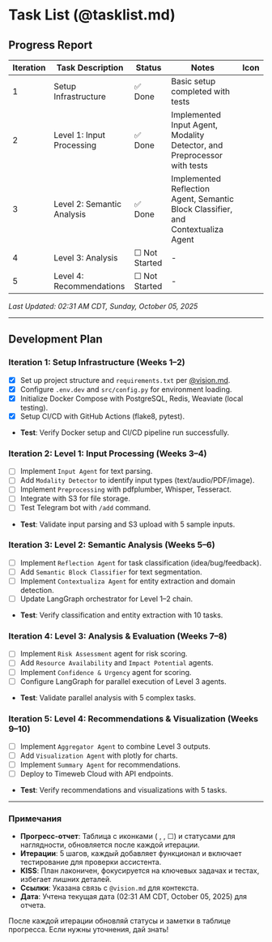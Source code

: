 

# Task List (@tasklist.md)

## Progress Report
| Iteration | Task Description         | Status   | Notes                     | Icon    |
|-----------|--------------------------|----------|---------------------------|---------|
| 1         | Setup Infrastructure     | ✅ Done   | Basic setup completed with tests |        |
| 2         | Level 1: Input Processing| ✅ Done   | Implemented Input Agent, Modality Detector, and Preprocessor with tests |        |
| 3         | Level 2: Semantic Analysis | ✅ Done   | Implemented Reflection Agent, Semantic Block Classifier, and Contextualiza Agent |        |
| 4         | Level 3: Analysis        | ☐ Not Started | -                        |        |
| 5         | Level 4: Recommendations | ☐ Not Started | -                        |        |

*Last Updated: 02:31 AM CDT, Sunday, October 05, 2025*

---

## Development Plan

### Iteration 1: Setup Infrastructure (Weeks 1–2)
- [x] Set up project structure and `requirements.txt` per [@vision.md](#).
- [x] Configure `.env.dev` and `src/config.py` for environment loading.
- [x] Initialize Docker Compose with PostgreSQL, Redis, Weaviate (local testing).
- [x] Setup CI/CD with GitHub Actions (flake8, pytest).
- **Test**: Verify Docker setup and CI/CD pipeline run successfully.

### Iteration 2: Level 1: Input Processing (Weeks 3–4)
- [ ] Implement `Input Agent` for text parsing.
- [ ] Add `Modality Detector` to identify input types (text/audio/PDF/image).
- [ ] Implement `Preprocessing` with pdfplumber, Whisper, Tesseract.
- [ ] Integrate with S3 for file storage.
- [ ] Test Telegram bot with `/add` command.
- **Test**: Validate input parsing and S3 upload with 5 sample inputs.

### Iteration 3: Level 2: Semantic Analysis (Weeks 5–6)
- [ ] Implement `Reflection Agent` for task classification (idea/bug/feedback).
- [ ] Add `Semantic Block Classifier` for text segmentation.
- [ ] Implement `Contextualiza Agent` for entity extraction and domain detection.
- [ ] Update LangGraph orchestrator for Level 1–2 chain.
- **Test**: Verify classification and entity extraction with 10 tasks.

### Iteration 4: Level 3: Analysis & Evaluation (Weeks 7–8)
- [ ] Implement `Risk Assessment` agent for risk scoring.
- [ ] Add `Resource Availability` and `Impact Potential` agents.
- [ ] Implement `Confidence & Urgency` agent for scoring.
- [ ] Configure LangGraph for parallel execution of Level 3 agents.
- **Test**: Validate parallel analysis with 5 complex tasks.

### Iteration 5: Level 4: Recommendations & Visualization (Weeks 9–10)
- [ ] Implement `Aggregator Agent` to combine Level 3 outputs.
- [ ] Add `Visualization Agent` with plotly for charts.
- [ ] Implement `Summary Agent` for recommendations.
- [ ] Deploy to Timeweb Cloud with API endpoints.
- **Test**: Verify recommendations and visualizations with 5 tasks.

---

### Примечания
- **Прогресс-отчет**: Таблица с иконками ( ,  , ☐) и статусами для наглядности, обновляется после каждой итерации.
- **Итерации**: 5 шагов, каждый добавляет функционал и включает тестирование для проверки ассистента.
- **KISS**: План лаконичен, фокусируется на ключевых задачах и тестах, избегает лишних деталей.
- **Ссылки**: Указана связь с `@vision.md` для контекста.
- **Дата**: Учтена текущая дата (02:31 AM CDT, October 05, 2025) для отчета.

После каждой итерации обновляй статусы и заметки в таблице прогресса. Если нужны уточнения, дай знать!

